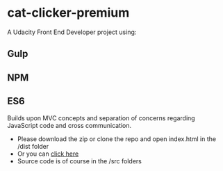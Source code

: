 # cat-clicker-premium

A Udacity Front End Developer project using:
## Gulp
## NPM
## ES6

Builds upon MVC concepts and separation of concerns regarding JavaScript code and cross communication.

- Please download the zip or clone the repo and open index.html in the /dist folder
- Or you can [click here](https://papanugget.github.io/cat-clicker-premium/dist/)
- Source code is of course in the /src folders
